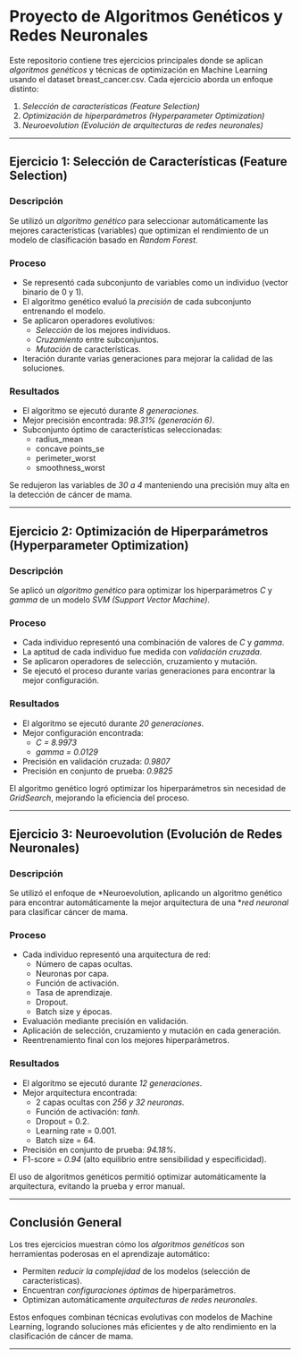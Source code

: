 # Proyecto de Algoritmos Genéticos y Redes Neuronales  

Este repositorio contiene tres ejercicios principales donde se aplican *algoritmos genéticos* y técnicas de optimización en Machine Learning usando el dataset breast_cancer.csv. Cada ejercicio aborda un enfoque distinto:  

1. *Selección de características (Feature Selection)*  
2. *Optimización de hiperparámetros (Hyperparameter Optimization)*  
3. *Neuroevolution (Evolución de arquitecturas de redes neuronales)*  

---

## Ejercicio 1: Selección de Características (Feature Selection)  

### Descripción  
Se utilizó un *algoritmo genético* para seleccionar automáticamente las mejores características (variables) que optimizan el rendimiento de un modelo de clasificación basado en *Random Forest*.  

### Proceso  
- Se representó cada subconjunto de variables como un individuo (vector binario de 0 y 1).  
- El algoritmo genético evaluó la *precisión* de cada subconjunto entrenando el modelo.  
- Se aplicaron operadores evolutivos:  
  - *Selección* de los mejores individuos.  
  - *Cruzamiento* entre subconjuntos.  
  - *Mutación* de características.  
- Iteración durante varias generaciones para mejorar la calidad de las soluciones.  

### Resultados  
- El algoritmo se ejecutó durante *8 generaciones*.  
- Mejor precisión encontrada: *98.31% (generación 6)*.  
- Subconjunto óptimo de características seleccionadas:  
  - radius_mean  
  - concave points_se  
  - perimeter_worst  
  - smoothness_worst  

Se redujeron las variables de *30 a 4* manteniendo una precisión muy alta en la detección de cáncer de mama.  

---

## Ejercicio 2: Optimización de Hiperparámetros (Hyperparameter Optimization)  

### Descripción  
Se aplicó un *algoritmo genético* para optimizar los hiperparámetros *C* y *gamma* de un modelo *SVM (Support Vector Machine)*.  

### Proceso  
- Cada individuo representó una combinación de valores de *C* y *gamma*.  
- La aptitud de cada individuo fue medida con *validación cruzada*.  
- Se aplicaron operadores de selección, cruzamiento y mutación.  
- Se ejecutó el proceso durante varias generaciones para encontrar la mejor configuración.  

### Resultados  
- El algoritmo se ejecutó durante *20 generaciones*.  
- Mejor configuración encontrada:  
  - *C = 8.9973*  
  - *gamma = 0.0129*  
- Precisión en validación cruzada: *0.9807*  
- Precisión en conjunto de prueba: *0.9825*  

El algoritmo genético logró optimizar los hiperparámetros sin necesidad de *GridSearch*, mejorando la eficiencia del proceso.  

---

## Ejercicio 3: Neuroevolution (Evolución de Redes Neuronales)  

### Descripción  
Se utilizó el enfoque de *Neuroevolution, aplicando un algoritmo genético para encontrar automáticamente la mejor arquitectura de una **red neuronal* para clasificar cáncer de mama.  

### Proceso  
- Cada individuo representó una arquitectura de red:  
  - Número de capas ocultas.  
  - Neuronas por capa.  
  - Función de activación.  
  - Tasa de aprendizaje.  
  - Dropout.  
  - Batch size y épocas.  
- Evaluación mediante precisión en validación.  
- Aplicación de selección, cruzamiento y mutación en cada generación.  
- Reentrenamiento final con los mejores hiperparámetros.  

### Resultados  
- El algoritmo se ejecutó durante *12 generaciones*.  
- Mejor arquitectura encontrada:  
  - 2 capas ocultas con *256 y 32 neuronas*.  
  - Función de activación: *tanh*.  
  - Dropout = 0.2.  
  - Learning rate = 0.001.  
  - Batch size = 64.  
- Precisión en conjunto de prueba: *94.18%*.  
- F1-score = *0.94* (alto equilibrio entre sensibilidad y especificidad).  

El uso de algoritmos genéticos permitió optimizar automáticamente la arquitectura, evitando la prueba y error manual.  

---

## Conclusión General  

Los tres ejercicios muestran cómo los *algoritmos genéticos* son herramientas poderosas en el aprendizaje automático:  

- Permiten *reducir la complejidad* de los modelos (selección de características).  
- Encuentran *configuraciones óptimas* de hiperparámetros.  
- Optimizan automáticamente *arquitecturas de redes neuronales*.  

Estos enfoques combinan técnicas evolutivas con modelos de Machine Learning, logrando soluciones más eficientes y de alto rendimiento en la clasificación de cáncer de mama.  

---
